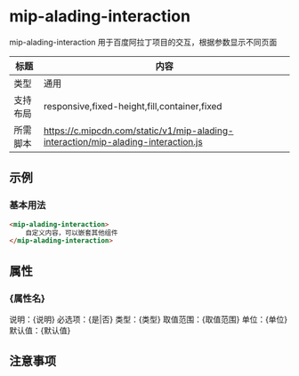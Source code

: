 # mip-alading-interaction

mip-alading-interaction 用于百度阿拉丁项目的交互，根据参数显示不同页面

标题|内容
----|----
类型|通用
支持布局|responsive,fixed-height,fill,container,fixed
所需脚本|https://c.mipcdn.com/static/v1/mip-alading-interaction/mip-alading-interaction.js

## 示例

### 基本用法
```html
<mip-alading-interaction>
    自定义内容，可以嵌套其他组件
</mip-alading-interaction>
```

## 属性

### {属性名}

说明：{说明}
必选项：{是|否}
类型：{类型}
取值范围：{取值范围}
单位：{单位}
默认值：{默认值}

## 注意事项

